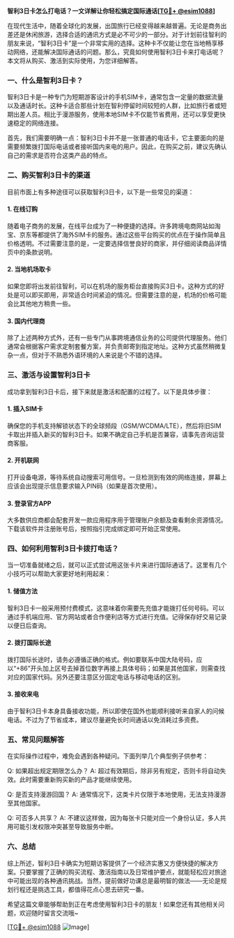 **智利3日卡怎么打电话？一文详解让你轻松搞定国际通话[[TG💪+ @esim1088](https://t.me/s/esim1088)]**

在现代生活中，随着全球化的发展，出国旅行已经变得越来越普遍。无论是商务出差还是休闲旅游，选择合适的通讯方式是必不可少的一部分。对于计划前往智利的朋友来说，“智利3日卡”是一个非常实用的选择。这种卡不仅能让您在当地畅享移动网络，还能解决国际通话的问题。那么，究竟如何使用智利3日卡来打电话呢？本文将从购买、激活到实际使用，为您详细解答。

### 一、什么是智利3日卡？

智利3日卡是一种专门为短期游客设计的手机SIM卡，通常包含一定量的数据流量以及通话时长。这种卡适合那些计划在智利停留时间较短的人群，比如旅行者或短期出差人员。相比于漫游服务，使用本地SIM卡不仅能节省费用，还可以享受更快速稳定的网络连接。

首先，我们需要明确一点：智利3日卡并不是一张普通的电话卡，它主要面向的是需要频繁拨打国际电话或者接听国内来电的用户。因此，在购买之前，建议先确认自己的需求是否符合这类产品的特点。

### 二、购买智利3日卡的渠道

目前市面上有多种途径可以获取智利3日卡，以下是一些常见的渠道：

#### 1. 在线订购
随着电子商务的发展，在线平台成为了一种便捷的选择。许多跨境电商网站如淘宝、京东等都提供了海外SIM卡的服务。通过这些平台购买的优点在于操作简单且价格透明。不过需要注意的是，一定要选择信誉良好的商家，并仔细阅读商品详情页中的条款说明。

#### 2. 当地机场取卡
如果您即将出发前往智利，可以在机场的服务柜台直接购买3日卡。这种方式的好处是可以即买即用，非常适合时间紧迫的情况。但需要注意的是，机场的价格可能会比其他地方稍贵一些。

#### 3. 国内代理商
除了上述两种方式外，还有一些专门从事跨境通信业务的公司提供代理服务。他们通常会根据客户需求定制套餐方案，并负责邮寄到指定地址。这种方式虽然稍微复杂一点，但对于不熟悉外语环境的人来说是个不错的选择。

### 三、激活与设置智利3日卡

成功拿到智利3日卡后，接下来就是激活和配置的过程了。以下是具体步骤：

#### 1. 插入SIM卡
确保您的手机支持解锁状态下的全球频段（GSM/WCDMA/LTE），然后将旧SIM卡取出并插入新买的智利3日卡。如果不确定自己手机是否兼容，请事先咨询运营商客服。

#### 2. 开机联网
打开设备电源，等待系统自动搜索可用信号。一旦检测到有效的网络连接，屏幕上应该会出现提示信息要求输入PIN码（如果是首次使用）。

#### 3. 登录官方APP
大多数供应商都会配套开发一款应用程序用于管理账户余额及查看剩余资源情况。下载该软件并注册账号后，按照指引完成绑定即可开始正常使用。

### 四、如何利用智利3日卡拨打电话？

当一切准备就绪之后，就可以正式尝试用这张卡片来进行国际通话了。这里有几个小技巧可以帮助大家更好地利用起来：

#### 1. 储值方法
智利3日卡一般采用预付费模式，这意味着你需要先充值才能拨打任何号码。可以通过手机端应用、官方网站或者合作便利店等方式进行充值。记得保存好交易记录以便日后查询。

#### 2. 拨打国际长途
拨打国际长途时，请务必遵循正确的格式。例如要联系中国大陆号码，应以“+86”开头加上区号去掉首位数字再接上具体号码；如果是其他国家，则需查找对应的国家代码。另外还要注意区分固定电话与移动电话的区别。

#### 3. 接收来电
由于智利3日卡本身具备接收功能，所以即使在国外也能顺利接听来自家人的问候电话。不过为了节省成本，建议尽量避免长时间通话以免消耗过多资费。

### 五、常见问题解答

在实际操作过程中，难免会遇到各种疑问。下面列举几个典型例子供参考：

Q: 如果超出规定期限怎么办？
A: 超过有效期后，除非另有规定，否则卡将自动失效。此时需要重新购买新的产品才能继续使用。

Q: 是否支持漫游回国？
A: 通常情况下，这类卡片仅限于本地使用，无法支持漫游至其他国家。

Q: 可否多人共享？
A: 不建议这样做，因为每张卡只能对应一个身份认证，多人共用可能引发权限冲突甚至导致服务中断。

### 六、总结

综上所述，智利3日卡确实为短期访客提供了一个经济实惠又方便快捷的解决方案。只要掌握了正确的购买流程、激活指南以及日常维护要点，就能轻松应对旅途中可能出现的各种通讯挑战。当然，提前做好功课总是最明智的做法——无论是规划行程还是挑选工具，都值得花点心思去研究一番。

希望这篇文章能够帮助到正在考虑使用智利3日卡的朋友！如果您还有其他相关问题，欢迎随时留言交流哦~ 

[[TG💪+ @esim1088](https://t.me/s/esim1088) ![Image](https://i.postimg.cc/4NQfJmqS/Snipaste-2025-05-13-00-14-12.png)]